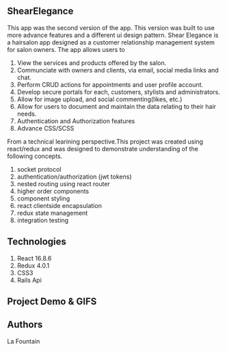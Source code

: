## ShearElegance

This app was the second version of the app. This version was built to use more advance features and a different ui design pattern. Shear Elegance is a hairsalon app designed as a customer relationship management system for salon owners. The app allows users to

1. View the services and products offered by the salon.
2. Communciate with owners and clients, via email, social media links and chat.
3. Perform CRUD actions for appointments and user profile account.
4. Develop secure portals for each, customers, stylists and administrators.
5. Allow for image upload, and social commenting(likes, etc.)
6. Allow for users to document and maintain the data relating to their hair needs.
7. Authentication and Authorization features
8. Advance CSS/SCSS

From a technical learining perspective.This project was created using react/redux and was designed to demonstrate understanding of the following concepts.

1. socket protocol
2. authentication/authorization (jwt tokens)
3. nested routing using react router
4. higher order components
5. component styling
6. react clientside encapsulation
7. redux state management
8. integration testing

## Technologies

1.  React 16.8.6
2.  Redux 4.0.1
3.  CSS3
4.  Rails Api

## Project Demo & GIFS

## Authors
La Fountain
